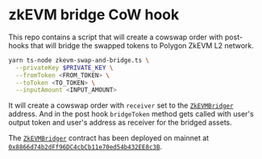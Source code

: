 # zkEVM bridge CoW hook

This repo contains a script that will create a cowswap order with
post-hooks that will bridge the swapped tokens to Polygon ZkEVM L2 network.

```bash
yarn ts-node zkevm-swap-and-bridge.ts \
  --privateKey $PRIVATE_KEY \
  --fromToken <FROM_TOKEN> \
  --toToken <TO_TOKEN> \
  --inputAmount <INPUT_AMOUNT>
```

It will create a cowswap order with `receiver` set to the [`ZkEVMBridger`](./src/ZkEVMBridger.sol)
address. And in the post hook `bridgeToken` method gets called with
user's output token and user's address as receiver for the bridged assets.

The [`ZkEVMBridger`](./src/ZkEVMBridger.sol) contract has been deployed on
mainnet at [`0x8866d74b2dFf96DC4cbCb11e70ed54b432EE8c3B`](https://etherscan.io/address/0x8866d74b2dFf96DC4cbCb11e70ed54b432EE8c3B#code).
